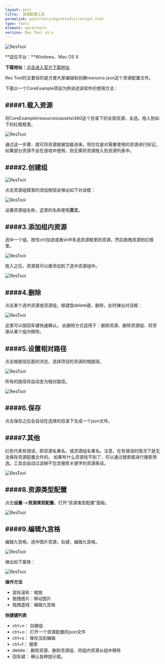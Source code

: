 ```yaml
---
layout: post
title:  资源配置工具
permalink: post/tools/egrettools/restool.html
type: tools
element: egrettools
version: Res Tool v1.x
---
```


![ResTool]({{site.baseurl}}/assets/img/restool1.png)

**适应平台：**Windows、Mac OS X

**下载地址：**<a href="http://www.egret-labs.org/download/restool-download.html" target="_blank">点击进入官方下载地址</a>

Res Tool的主要目的是方便大家编辑和创建resource.json这个资源配置文件。

下面以一个CoreExample项目为例讲述该软件的使用方法：

####1.载入资源
---

将CoreExample\resources\assets\480这个目录下的全部资源，全选。拖入到如下的红框框里。

![ResTool]({{site.baseurl}}/assets/img/restool2.png)

通过这一步骤，就可将资源就被加载进来。但仅仅是对需要使用的资源进行标记。如果部分资源不会在游戏中使用，则无需将资源拖入到资源列表中。

####2.创建组
---

![ResTool]({{site.baseurl}}/assets/img/restool3.png)

点击资源组框里的添加按钮会弹出如下对话框：

![ResTool]({{site.baseurl}}/assets/img/restool4.png)

设置资源组名称，这里的名称使用**英文**。

####3.添加组内资源
---

选中一个组，按住ctrl加选或者shift多选资源框里的资源，然后拖拽资源到红框里。

![ResTool]({{site.baseurl}}/assets/img/restool5.png)

拖入之后，资源就可以被添加到了选中资源组中。

![ResTool]({{site.baseurl}}/assets/img/restool6.png)

####4.删除
---

点击某个选中资源或资源组，按键盘delete键，删除，此时弹出对话框：

![ResTool]({{site.baseurl}}/assets/img/restool7.png)

这里可以按回车键快速确认。
此删除方式适用于：删除资源、删除资源组、将资源从某个组内移除。

####5.设置相对路径
---

点击根路径后面的浏览，选择项目的资源的根路径。

![ResTool]({{site.baseurl}}/assets/img/restool8.png)

所有的路径将自动变为相对路径。

![ResTool]({{site.baseurl}}/assets/img/restool9.png)

####6.保存
---

点击保存之后会自动在选择的目录下生成一个json文件。

####7.其他
---

红色代表有错误，即资源名重名，或资源组名重名。注意，在有错误的情况下是无法保存资源配置文件的。
如果有什么资源找不到了，可以通过搜索框进行搜索筛选。工具会自动过滤掉不包含搜索关键字的资源条目。

![ResTool]({{site.baseurl}}/assets/img/restool10.png)

####8.资源类型配置
---

点击**设置**——>**资源类型配置**，打开“资源类型配置”面板。

![ResTool]({{site.baseurl}}/assets/img/restool11.jpg)

####9.编辑九宫格
---

编辑九宫格，选中图片资源，右键，编辑九宫格。

![ResTool]({{site.baseurl}}/assets/img/restool12.png)

弹出如下窗体：

![ResTool]({{site.baseurl}}/assets/img/restool13.png)

**操作方法**

* 鼠标滚轮：缩放
* 拖拽图片：移动图片
* 拖拽虚线：编辑九宫格

**快捷键列表**

* ctrl+n：  创建组
* ctrl+o：  打开一个资源配置的json文件
* ctrl+s：  保存当前编辑
* ctrl+f：  搜索
* delete：  删除资源、删除资源组、将组内资源从组中移除
* 回车键：   确认各种提示框。